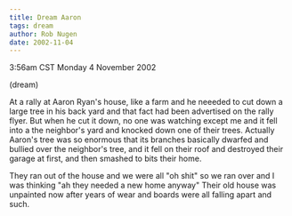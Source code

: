 ```yaml
---
title: Dream Aaron
tags: dream
author: Rob Nugen
date: 2002-11-04
---
```


<p class=date>3:56am CST Monday 4 November 2002</p>

<p class=note>(dream)</p>

<p class=dream>At a rally at Aaron Ryan's house, like a farm and he
neeeded to cut down a large tree in his back yard and that fact had
been advertised on the rally flyer.  But when he cut it down, no one
was watching except me and it fell into a the neighbor's yard and
knocked down one of their trees.  Actually Aaron's tree was so
enormous that its branches basically dwarfed and bullied over the
neighbor's tree, and it fell on their roof and destroyed their garage
at first, and then smashed to bits their home.</p>

<p class=dream>They ran out of the house and we were all "oh shit" so
we ran over and I was thinking "ah they needed a new home anyway"
Their old house was unpainted now after years of wear and boards were
all falling apart and such.</p>

